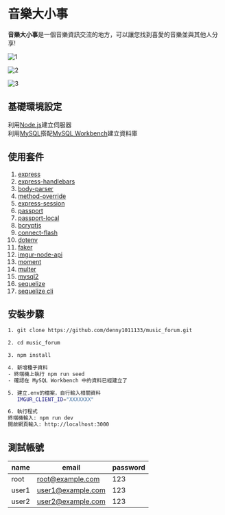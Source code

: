# 音樂大小事
**音樂大小事**是一個音樂資訊交流的地方，可以讓您找到喜愛的音樂並與其他人分享!

![1](https://i.imgur.com/hZ1rpFJ.png) 

![2](https://i.imgur.com/E6CCK2q.png)

![3](https://i.imgur.com/BnZ7XYo.png)
## 基礎環境設定
利用[Node.js](https://nodejs.org/en/)建立伺服器  
利用[MySQL](https://www.mysql.com/)搭配[MySQL Workbench](https://www.mysql.com/products/workbench/)建立資料庫

## 使用套件 
1. [express](https://expressjs.com/)   
2. [express-handlebars](https://www.npmjs.com/package/express-handlebars)   
3. [body-parser](https://www.npmjs.com/package/body-parser)   
4. [method-override](https://www.npmjs.com/package/method-override)      
5. [express-session](https://www.npmjs.com/package/express-session)   
6. [passport](http://www.passportjs.org/)   
7. [passport-local](http://www.passportjs.org/packages/passport-local/)     
8. [bcryptjs](https://www.npmjs.com/package/bcryptjs)   
9. [connect-flash](https://www.npmjs.com/package/connect-flash) 
10. [dotenv](https://www.npmjs.com/package/dotenv)
11. [faker](https://github.com/marak/faker.js)
12. [imgur-node-api](https://www.npmjs.com/package/imgur-node-api)
13. [moment](https://www.npmjs.com/package/moment)
14. [multer](https://www.npmjs.com/package/multer)
15. [mysql2](https://www.npmjs.com/package/mysql2)
16. [sequelize](https://www.npmjs.com/package/sequelize)
17. [sequelize cli](https://www.npmjs.com/package/sequelize-cli)


## 安裝步驟
```bash
1. git clone https://github.com/denny1011133/music_forum.git
```
```bash
2. cd music_forum
```
```bash
3. npm install
```
```bash
4. 新增種子資料
- 終端機上執行 npm run seed
- 確認在 MySQL Workbench 中的資料已經建立了
```
```bash
5. 建立.env的檔案，自行輸入相關資料
   IMGUR_CLIENT_ID="XXXXXXX"
```
```bash
6. 執行程式
終端機輸入: npm run dev
開啟網頁輸入: http://localhost:3000
```
## 測試帳號
| name | email | password |
| ------ | ------ | ----- |
| root | root@example.com | 123 |
| user1 | user1@example.com | 123 |
| user2 | user2@example.com | 123 |
